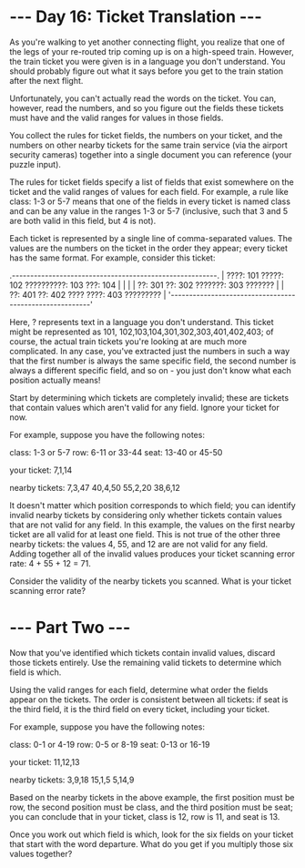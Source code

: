 ﻿# --- Day 16: Ticket Translation ---
As you're walking to yet another connecting flight, you realize that one of the legs of your 
re-routed trip coming up is on a high-speed train. However, the train ticket you were given is 
in a language you don't understand. You should probably figure out what it says before you get 
to the train station after the next flight.

Unfortunately, you can't actually read the words on the ticket. You can, however, read the 
numbers, and so you figure out the fields these tickets must have and the valid ranges for 
values in those fields.

You collect the rules for ticket fields, the numbers on your ticket, and the numbers on other 
nearby tickets for the same train service (via the airport security cameras) together into a 
single document you can reference (your puzzle input).

The rules for ticket fields specify a list of fields that exist somewhere on the ticket and the 
valid ranges of values for each field. For example, a rule like class: 1-3 or 5-7 means that one 
of the fields in every ticket is named class and can be any value in the ranges 1-3 or 5-7 
(inclusive, such that 3 and 5 are both valid in this field, but 4 is not).

Each ticket is represented by a single line of comma-separated values. The values are the numbers 
on the ticket in the order they appear; every ticket has the same format. For example, consider 
this ticket:

.--------------------------------------------------------.
| ????: 101    ?????: 102   ??????????: 103     ???: 104 |
|                                                        |
| ??: 301  ??: 302             ???????: 303      ??????? |
| ??: 401  ??: 402           ???? ????: 403    ????????? |
'--------------------------------------------------------'

Here, ? represents text in a language you don't understand. This ticket might be represented as 101,
102,103,104,301,302,303,401,402,403; of course, the actual train tickets you're looking at are much 
more complicated. In any case, you've extracted just the numbers in such a way that the first number 
is always the same specific field, the second number is always a different specific field, and so 
on - you just don't know what each position actually means!

Start by determining which tickets are completely invalid; these are tickets that contain values 
which aren't valid for any field. Ignore your ticket for now.

For example, suppose you have the following notes:

class: 1-3 or 5-7
row: 6-11 or 33-44
seat: 13-40 or 45-50

your ticket:
7,1,14

nearby tickets:
7,3,47
40,4,50
55,2,20
38,6,12

It doesn't matter which position corresponds to which field; you can identify invalid nearby tickets 
by considering only whether tickets contain values that are not valid for any field. In this example, 
the values on the first nearby ticket are all valid for at least one field. This is not true of the 
other three nearby tickets: the values 4, 55, and 12 are are not valid for any field. Adding together 
all of the invalid values produces your ticket scanning error rate: 4 + 55 + 12 = 71.

Consider the validity of the nearby tickets you scanned. What is your ticket scanning error rate?

# --- Part Two ---
Now that you've identified which tickets contain invalid values, discard those tickets entirely. Use the 
remaining valid tickets to determine which field is which.

Using the valid ranges for each field, determine what order the fields appear on the tickets. The order 
is consistent between all tickets: if seat is the third field, it is the third field on every ticket, 
including your ticket.

For example, suppose you have the following notes:

class: 0-1 or 4-19
row: 0-5 or 8-19
seat: 0-13 or 16-19

your ticket:
11,12,13

nearby tickets:
3,9,18
15,1,5
5,14,9

Based on the nearby tickets in the above example, the first position must be row, the second position must 
be class, and the third position must be seat; you can conclude that in your ticket, class is 12, row is 11, 
and seat is 13.

Once you work out which field is which, look for the six fields on your ticket that start with the word departure. 
What do you get if you multiply those six values together?
